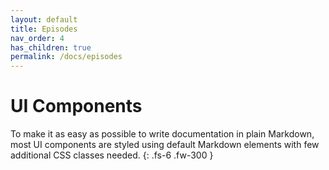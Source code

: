 ```yaml
---
layout: default
title: Episodes
nav_order: 4
has_children: true
permalink: /docs/episodes
---
```


# UI Components

To make it as easy as possible to write documentation in plain Markdown, most UI components are styled using default Markdown elements with few additional CSS classes needed.
{: .fs-6 .fw-300 }
